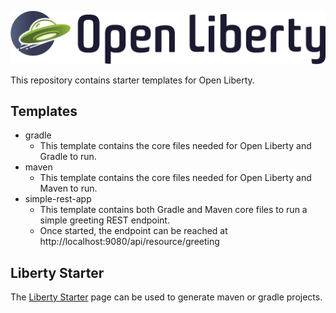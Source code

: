 ![](https://github.com/OpenLiberty/open-liberty/blob/master/logos/logo_horizontal_light_navy.png)

This repository contains starter templates for Open Liberty.
	
## Templates
 - gradle
    - This template contains the core files needed for Open Liberty and Gradle to run.
 - maven
    - This template contains the core files needed for Open Liberty and Maven to run.
  - simple-rest-app	
    - This template contains both Gradle and Maven core files to run a simple greeting REST endpoint.
    - Once started, the endpoint can be reached at http://localhost:9080/api/resource/greeting
    
## Liberty Starter
The [Liberty Starter](http://start.openliberty.io) page can be used to generate maven or gradle projects.

